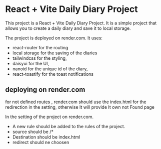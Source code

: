 # React + Vite Daily Diary Project

This project is a React + Vite Daily Diary Project. It is a simple project that allows you to create a daily diary and save it to local storage.

The project is deployed on render.com.
It uses:

- react-router for the routing
- local storage for the saving of the diaries
- tailwindcss for the styling,
- daisyui for the UI,
- nanoid for the unique id of the diary,
- react-toastify for the toast notifications

## deploying on render.com

for not defined routes , render.com should use the index.html for the redirection in the setting, otherwise It will provide It own not Found page

In the setting of the project on render.com.

- A new rule should be added to the rules of the project.
- source should be /\*
- Destination should be index.html
- redirect should ne choosen

